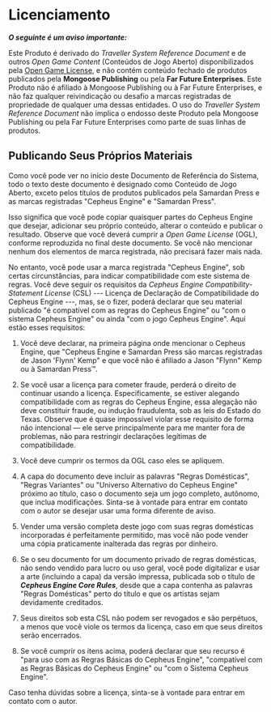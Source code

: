 # Licenciamento

_**O seguinte é um aviso importante:**_

Este Produto é derivado do _Traveller System Reference Document_ e de outros _Open Game Content_ (Conteúdos de Jogo Aberto) disponibilizados pela [Open Game License](LICENSE.md), e não contém conteúdo fechado de produtos publicados pela **Mongoose Publishing** ou pela **Far Future Enterprises**. Este Produto não é afiliado à Mongoose Publishing ou à Far Future Enterprises, e não faz qualquer reivindicação ou desafio a marcas registradas de propriedade de qualquer uma dessas entidades. O uso do _Traveller System Reference Document_ não implica o endosso deste Produto pela Mongoose Publishing ou pela Far Future Enterprises como parte de suas linhas de produtos.

## Publicando Seus Próprios Materiais

Como você pode ver no início deste Documento de Referência do Sistema, todo o texto deste documento é designado como Conteúdo de Jogo Aberto, exceto pelos títulos de produtos publicados pela Samardan Press e as marcas registradas "Cepheus Engine" e "Samardan Press".

Isso significa que você pode copiar quaisquer partes do Cepheus Engine que desejar, adicionar seu próprio conteúdo, alterar o conteúdo e publicar o resultado. Observe que você deverá cumprir a _Open Game License_ (OGL), conforme reproduzida no final deste documento. Se você não mencionar nenhum dos elementos de marca registrada, não precisará fazer mais nada.

No entanto, você pode usar a marca registrada "Cepheus Engine", sob certas circunstâncias, para indicar compatibilidade com este sistema de regras. Você deve seguir os requisitos da _Cepheus Engine Compatibility-Statement License_ (CSL) --- Licença de Declaração de Compatibilidade do Cepheus Engine ---, mas, se o fizer, poderá declarar que seu material publicado "é compatível com as regras do Cepheus Engine" ou "com o sistema Cepheus Engine" ou ainda "com o jogo Cepheus Engine". Aqui estão esses requisitos:

1. Você deve declarar, na primeira página onde mencionar o Cepheus Engine, que "Cepheus Engine e Samardan Press são marcas registradas de Jason 'Flynn' Kemp" e que você não é afiliado a Jason "Flynn" Kemp ou à Samardan Press™.

2. Se você usar a licença para cometer fraude, perderá o direito de continuar usando a licença. Especificamente, se estiver alegando compatibilidade com as regras do Cepheus Engine, essa alegação não deve constituir fraude, ou indução fraudulenta, sob as leis do Estado do Texas. Observe que é quase impossível violar esse requisito de forma não intencional — ele serve principalmente para me manter fora de problemas, não para restringir declarações legítimas de compatibilidade.

3. Você deve cumprir os termos da OGL caso eles se apliquem.

4. A capa do documento deve incluir as palavras "Regras Domésticas", "Regras Variantes" ou "Universo Alternativo do Cepheus Engine" próximo ao título, caso o documento seja um jogo completo, autônomo, que inclua modificações. Sinta-se à vontade para entrar em contato com o autor se desejar usar uma forma diferente de aviso.

5. Vender uma versão completa deste jogo com suas regras domésticas incorporadas é perfeitamente permitido, mas você não pode vender uma cópia praticamente inalterada das regras por dinheiro.

6. Se o seu documento for um documento privado de regras domésticas, não sendo vendido para lucro ou uso geral, você pode digitalizar e usar a arte (incluindo a capa) da versão impressa, publicada sob o título de _**Cepheus Engine Core Rules**_, desde que a capa contenha as palavras "Regras Domésticas" perto do título e que os artistas sejam devidamente creditados.

7. Seus direitos sob esta CSL não podem ser revogados e são perpétuos, a menos que você viole os termos da licença, caso em que seus direitos serão encerrados.

8. Se você cumprir os itens acima, poderá declarar que seu recurso é "para uso com as Regras Básicas do Cepheus Engine", "compatível com as Regras Básicas do Cepheus Engine" ou "com o Sistema Cepheus Engine".

Caso tenha dúvidas sobre a licença, sinta-se à vontade para entrar em contato com o autor.